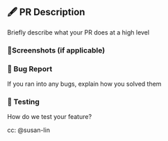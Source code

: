 ## 🖋 PR Description

Briefly describe what your PR does at a high level

### 🤳Screenshots (if applicable)

### 🐞 Bug Report

If you ran into any bugs, explain how you solved them

### 🧪 Testing

How do we test your feature?


cc: @susan-lin
